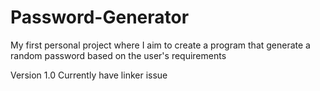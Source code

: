 # Password-Generator
My first personal project where I aim to create a program that generate a random password based on the user's requirements

Version 1.0
Currently have linker issue
